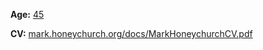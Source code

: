 
**Age:** [45](/blog/random/year/)

**CV:** [mark.honeychurch.org/docs/MarkHoneychurchCV.pdf](https://mark.honeychurch.org/docs/MarkHoneychurchCV.pdf)

